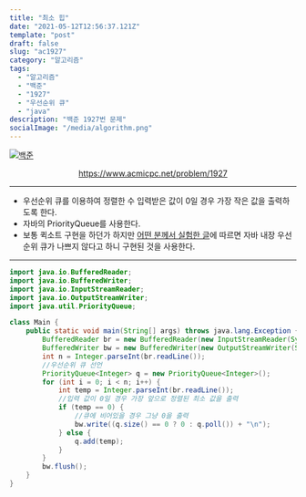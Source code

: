 ```yaml
---
title: "최소 힙"
date: "2021-05-12T12:56:37.121Z"
template: "post"
draft: false
slug: "ac1927"
category: "알고리즘"
tags:
  - "알고리즘"
  - "백준"
  - "1927"
  - "우선순위 큐"
  - "java"
description: "백준 1927번 문제"
socialImage: "/media/algorithm.png"
---
```


[![백준](https://d2gd6pc034wcta.cloudfront.net/images/logo@2x.png)](https://www.acmicpc.net/problem/1927)
<div style="text-align:center"><a href="https://www.acmicpc.net/problem/1927">https://www.acmicpc.net/problem/1927</a></div>

---

- 우선순위 큐를 이용하여 정렬한 수 입력받은 값이 0일 경우 가장 작은 값을 출력하도록 한다.
- 자바의 PriorityQueue를 사용한다.
- 보통 퀵소트 구현을 하던가 하지만 <a href="https://www.joinc.co.kr/w/Site/Test/PqueueVsQsort">어떤 분께서 실험한 글</a>에 따르면 자바 내장 우선순위 큐가 나쁘지 않다고 하니 구현된 것을 사용한다.

---

```java
import java.io.BufferedReader;
import java.io.BufferedWriter;
import java.io.InputStreamReader;
import java.io.OutputStreamWriter;
import java.util.PriorityQueue;

class Main {
    public static void main(String[] args) throws java.lang.Exception {
        BufferedReader br = new BufferedReader(new InputStreamReader(System.in));
        BufferedWriter bw = new BufferedWriter(new OutputStreamWriter(System.out));
        int n = Integer.parseInt(br.readLine());
        //우선순위 큐 선언
        PriorityQueue<Integer> q = new PriorityQueue<Integer>();
        for (int i = 0; i < n; i++) {
            int temp = Integer.parseInt(br.readLine());
            //입력 값이 0일 경우 가장 앞으로 정렬된 최소 값을 출력
            if (temp == 0) {
                //큐에 비어있을 경우 그냥 0을 출력
                bw.write((q.size() == 0 ? 0 : q.poll()) + "\n");
            } else {
                q.add(temp);
            }
        }
        bw.flush();
    }
}
```